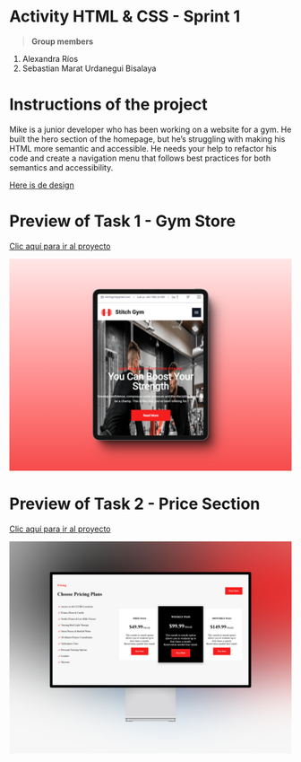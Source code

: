 # Activity HTML & CSS - Sprint 1

> **Group members**
1. Alexandra Ríos
2. Sebastian Marat Urdanegui Bisalaya

# Instructions of the project
Mike is a junior developer who has been working on a website for a gym. He built the hero section of the homepage, but he’s struggling with making his HTML more semantic and accessible. He needs your help to refactor his code and create a navigation menu that follows best practices for both semantics and accessibility.

[Here is de design](https://www.figma.com/design/8tDpPbEXhvzD1UHVJ9dRnu/Hero-36?node-id=1-145&t=wHm1zyFGnYVzfI3t-0)

# Preview of Task 1 - Gym Store

[Clic aquí para ir al proyecto](https://github.com/SebastianUrdaneguiBisalaya/1-activity-html-css-sprint-1/tree/main/HeroSection)

![Task 1 - Price Section](./assets/gym-store.png)



# Preview of Task 2 - Price Section
[Clic aquí para ir al proyecto](https://github.com/SebastianUrdaneguiBisalaya/1-activity-html-css-sprint-1/tree/main/PriceSection-Ult.%20Versi%C3%B3n)

![Task 2 - Price Section](./assets/price-section.png)